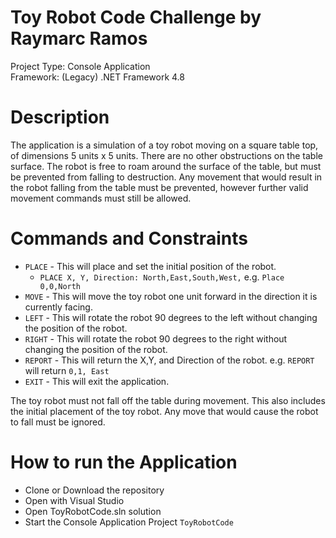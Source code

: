 # Toy Robot Code Challenge by Raymarc Ramos
Project Type: Console Application<br>
Framework: (Legacy) .NET Framework 4.8

# Description
The application is a simulation of a toy robot moving on a square table top, of dimensions 5 units x 5 units. There are no
other obstructions on the table surface. The robot is free to roam around the surface of the table, but must be prevented
from falling to destruction. Any movement that would result in the robot falling from the table must be prevented,
however further valid movement commands must still be allowed.

# Commands and Constraints
- ``PLACE`` - This will place and set the initial position of the robot. 
  - ``PLACE X, Y, Direction: North,East,South,West,`` e.g. ``Place 0,0,North``
- ``MOVE`` - This will move the toy robot one unit forward in the direction it is currently facing.
- ``LEFT`` - This will rotate the robot 90 degrees to the left without changing the position of the robot.
- ``RIGHT`` - This will rotate the robot 90 degrees to the right without changing the position of the robot.
- ``REPORT`` - This will return the X,Y, and Direction of the robot. e.g. ``REPORT`` will return ``0,1, East``
- ``EXIT`` - This will exit the application.

The toy robot must not fall off the table during movement. This also includes the initial placement of the toy robot. Any
move that would cause the robot to fall must be ignored.

# How to run the Application
- Clone or Download the repository
- Open with Visual Studio
- Open ToyRobotCode.sln solution
- Start the Console Application Project ``ToyRobotCode``
